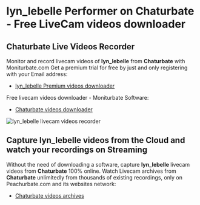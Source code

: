 # lyn_lebelle Performer on Chaturbate - Free LiveCam videos downloader

## Chaturbate Live Videos Recorder

Monitor and record livecam videos of **lyn_lebelle** from **Chaturbate** with Moniturbate.com
Get a premium trial for free by just and only registering with your Email address:
* [lyn_lebelle Premium videos downloader](https://moniturbate.com/request-demo-licence-key.html)

Free livecam videos downloader - Moniturbate Software:
* [Chaturbate videos downloader](https://moniturbate.com/moniturbate-download-software.html)

![lyn_lebelle livecam videos recorder](https://peachurnet.com/templates/moniturbate-software.png)


## Capture lyn_lebelle videos from the Cloud and watch your recordings on Streaming

Without the need of downloading a software, capture **lyn_lebelle** livecam videos from **Chaturbate** 100% online.
Watch Livecam archives from **Chaturbate** unlimitedly from thousands of existing recordings, only on Peachurbate.com and its websites network:
* [Chaturbate videos archives](https://peachurnet.com/)